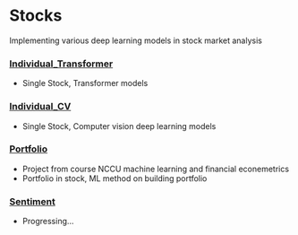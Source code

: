 # Stocks
Implementing various deep learning models in stock market analysis

### [Individual_Transformer](https://github.com/KJJHHH/Stocks/tree/main/Individual_Transformer)
- Single Stock, Transformer models
### [Individual_CV](https://github.com/KJJHHH/Stocks/tree/main/Individual_CV)
- Single Stock, Computer vision deep learning models
### [Portfolio](https://github.com/KJJHHH/Stocks/tree/main/Portfolio)
- Project from course NCCU machine learning and financial econemetrics  
- Portfolio in stock, ML method on building portfolio
### [Sentiment](https://github.com/KJJHHH/Stocks/tree/main/Sentiment)
- Progressing...
